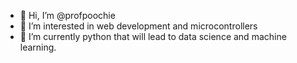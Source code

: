 - 👋 Hi, I’m @profpoochie
- 👀 I’m interested in web development and microcontrollers
- 🌱 I’m currently python that will lead to data science and machine learning.

<!---
profpoochie/profpoochie is a ✨ special ✨ repository because its `README.md` (this file) appears on your GitHub profile.
You can click the Preview link to take a look at your changes.
--->
